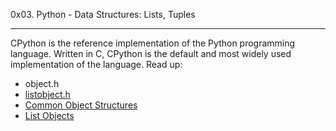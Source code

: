 0x03. Python - Data Structures: Lists, Tuples

***
CPython is the reference implementation of the Python programming language. Written in C, CPython is the default and most widely used implementation of the language.
Read up:
* object.h
* [listobject.h](https://github.com/python/cpython/blob/main/Include/listobject.h)
* [Common Object Structures](https://docs.python.org/3.4/c-api/structures.html)
* [List Objects](https://docs.python.org/3.4/c-api/list.html)
